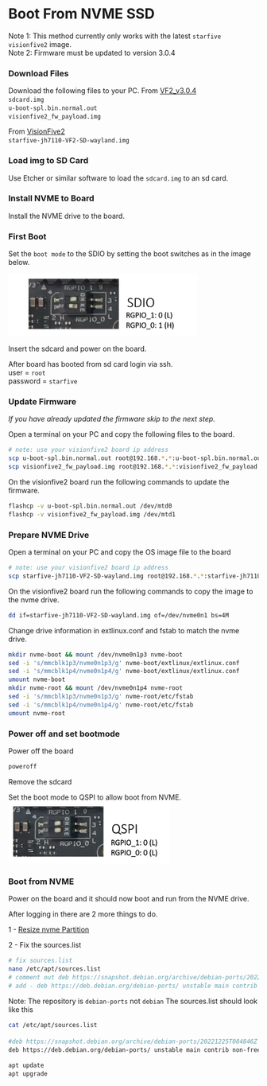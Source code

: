 # Boot From NVME SSD

Note 1: This method currently only works with the latest `starfive visionfive2` image.  
Note 2: Firmware must be updated to version 3.0.4

### Download Files

Download the following files to your PC.
From [VF2_v3.0.4](https://github.com/starfive-tech/VisionFive2/releases/tag/VF2_v3.0.4)  
`sdcard.img`  
`u-boot-spl.bin.normal.out`  
`visionfive2_fw_payload.img`

From [VisionFive2](https://drive.google.com/drive/folders/1cctIVdCfbPhKpyQ0PcmCQ92KCQjJ8JI5)  
`starfive-jh7110-VF2-SD-wayland.img`

### Load img to SD Card

Use Etcher or similar software to load the `sdcard.img` to an sd card.

### Install NVME to Board

Install the NVME drive to the board.

### First Boot

Set the `boot mode` to the SDIO by setting the boot switches as in the image below.

![](images/sdcard-boot.png)

Insert the sdcard and power on the board.

After board has booted from sd card login via ssh.  
user = `root`  
password = `starfive`

### Update Firmware

_If you have already updated the firmware skip to the next step._

Open a terminal on your PC and copy the following files to the board.

```bash
# note: use your visionfive2 board ip address
scp u-boot-spl.bin.normal.out root@192.168.*.*:u-boot-spl.bin.normal.out
scp visionfive2_fw_payload.img root@192.168.*.*:visionfive2_fw_payload.img
```

On the visionfive2 board run the following commands to update the firmware.

```bash
flashcp -v u-boot-spl.bin.normal.out /dev/mtd0
flashcp -v visionfive2_fw_payload.img /dev/mtd1
```

### Prepare NVME Drive

Open a terminal on your PC and copy the OS image file to the board

```bash
# note: use your visionfive2 board ip address
scp starfive-jh7110-VF2-SD-wayland.img root@192.168.*.*:starfive-jh7110-VF2-SD-wayland.img
```

On the visionfive2 board run the following commands to copy the image to the nvme drive.

```sh
dd if=starfive-jh7110-VF2-SD-wayland.img of=/dev/nvme0n1 bs=4M
```

Change drive information in extlinux.conf and fstab to match the nvme drive.

```sh
mkdir nvme-boot && mount /dev/nvme0n1p3 nvme-boot
sed -i 's/mmcblk1p3/nvme0n1p3/g' nvme-boot/extlinux/extlinux.conf
sed -i 's/mmcblk1p4/nvme0n1p4/g' nvme-boot/extlinux/extlinux.conf
umount nvme-boot
mkdir nvme-root && mount /dev/nvme0n1p4 nvme-root
sed -i 's/mmcblk1p3/nvme0n1p3/g' nvme-root/etc/fstab
sed -i 's/mmcblk1p4/nvme0n1p4/g' nvme-root/etc/fstab
umount nvme-root
```

### Power off and set bootmode

Power off the board

```bash
poweroff
```

Remove the sdcard

Set the boot mode to QSPI to allow boot from NVME.  
![](images/boot-setting-default-qspi.png)

### Boot from NVME

Power on the board and it should now boot and run from the NVME drive.

After logging in there are 2 more things to do.

1 - [Resize nvme Partition](https://doc-en.rvspace.org/VisionFive2/Quick_Start_Guide/VisionFive2_QSG/extend_partition.html)

2 - Fix the sources.list

```sh
# fix sources.list
nano /etc/apt/sources.list
# comment out deb https://snapshot.debian.org/archive/debian-ports/20221225T084846Z unstable main
# add - deb https://deb.debian.org/debian-ports/ unstable main contrib non-free
```

Note: The repository is `debian-ports` not `debian`
The sources.list should look like this

```bash
cat /etc/apt/sources.list

#deb https://snapshot.debian.org/archive/debian-ports/20221225T084846Z unstable main
deb https://deb.debian.org/debian-ports/ unstable main contrib non-free
```

```bash
apt update
apt upgrade
```

